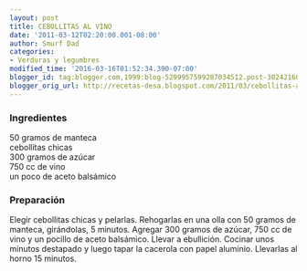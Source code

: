 ```yaml
---
layout: post
title: CEBOLLITAS AL VINO
date: '2011-03-12T02:20:00.001-08:00'
author: Smurf Dad
categories:
- Verduras y legumbres
modified_time: '2016-03-16T01:52:34.390-07:00'
blogger_id: tag:blogger.com,1999:blog-5299957599287034512.post-3024216021344868156
blogger_orig_url: http://recetas-desa.blogspot.com/2011/03/cebollitas-al-vino.html
---
```


<h3>Ingredientes</h3>50 gramos de manteca<br />cebollitas chicas<br />300 gramos de azúcar<br />750 cc de vino<br />un poco de aceto balsámico<br /><h3>Preparación</h3>Elegir cebollitas chicas y pelarlas. Rehogarlas en una olla con 50 gramos de manteca, girándolas, 5 minutos. Agregar 300 gramos de azúcar, 750 cc de vino y un pocillo de aceto balsámico. Llevar a ebullición. Cocinar unos minutos destapado y luego tapar la cacerola con papel aluminio. Llevarlas al horno 15 minutos.